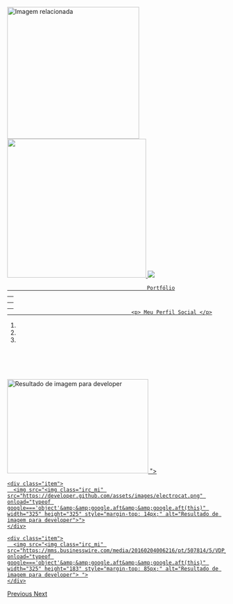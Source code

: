 
<html>
<head>
<img class="irc_mi" src="https://ctovision.com/wp-content/uploads/daftpunktocat-thomas.gif" onload="typeof google==='object'&amp;&amp;google.aft&amp;&amp;google.aft(this)" width="304" height="304" style="margin-top: 25px;" alt="Imagem relacionada">
  
  
  
  
  
  
<a href="https://www.linkedin.com/in/clevertonkley//" title="Photo Editing">
<img border="0" data-original-height="281" data-original-width="281" height="320" src="https://1.bp.blogspot.com/-Hkc0p45h4OA/W1nKJiMqksI/AAAAAAAAElY/S8wcr0wqooYqxOdOag25HVyxKdP3laTxgCLcBGAs/s320/bloggif_5b59c773651dc.gif" width="320">









<body>
  
    
 
 

                                            
                                            
  <img border="0" data-original-height="5" data-original-width="10" src="https://4.bp.blogspot.com/-kw5eCkPxEyE/W1nf2wmk5gI/AAAAAAAAElw/akE4uMFfqDI-EjhGetfq4tHSscBRC-jagCLcBGAs/s1600/eu%2Bfoto.gif">  
                                          









 
 
 
                                                 Portfólio
      
      
      
                                            <p> Meu Perfil Social </p>
                                            
                                            

<div id="myCarousel" class="carousel slide" data-ride="carousel">
  <!-- Indicators -->
  <ol class="carousel-indicators">
    <li data-target="#myCarousel" data-slide-to="0" class="active"></li>
    <li data-target="#myCarousel" data-slide-to="1"></li>
    <li data-target="#myCarousel" data-slide-to="2"></li>
  </ol>

  <!-- Wrapper for slides -->
  <div class="carousel-inner">
    <div class="item active">
      <img src="<img class="irc_mi" src="http://www.northeastern.edu/levelblog/wp-content/uploads/2017/09/become-a-developer.jpg" onload="typeof google==='object'&amp;&amp;google.aft&amp;&amp;google.aft(this)" width="325" height="217" style="margin-top: 68px;" alt="Resultado de imagem para developer">  ">
    </div>

    <div class="item">
      <img src="<img class="irc_mi" src="https://developer.github.com/assets/images/electrocat.png" onload="typeof google==='object'&amp;&amp;google.aft&amp;&amp;google.aft(this)" width="325" height="325" style="margin-top: 14px;" alt="Resultado de imagem para developer">">
    </div>

    <div class="item">
      <img src="<img class="irc_mi" src="https://mms.businesswire.com/media/20160204006216/pt/507814/5/VDP_Home_Base_HD.jpg" onload="typeof google==='object'&amp;&amp;google.aft&amp;&amp;google.aft(this)" width="325" height="183" style="margin-top: 85px;" alt="Resultado de imagem para developer"> ">
    </div>
  </div>

  <!-- Left and right controls -->
  <a class="left carousel-control" href="#myCarousel" data-slide="prev">
    <span class="glyphicon glyphicon-chevron-left"></span>
    <span class="sr-only">Previous</span>
  </a>
  <a class="right carousel-control" href="#myCarousel" data-slide="next">
    <span class="glyphicon glyphicon-chevron-right"></span>
    <span class="sr-only">Next</span>
  </a>
</div>

